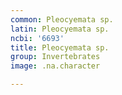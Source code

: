 ```yaml
---
common: Pleocyemata sp.
latin: Pleocyemata sp.
ncbi: '6693'
title: Pleocyemata sp.
group: Invertebrates
image: .na.character

---
```

